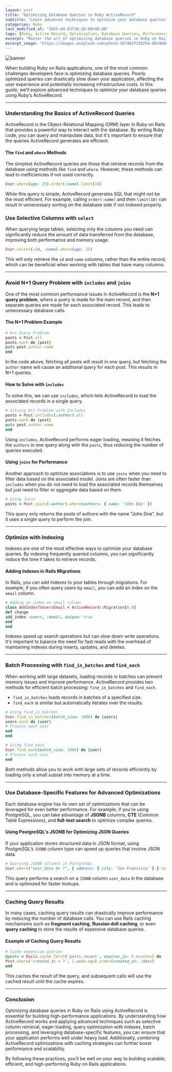 ```yaml
---
layout: post
title: "Optimizing Database Queries in Ruby ActiveRecord"
subtitle: "Learn advanced techniques to optimize your database queries in Ruby on Rails using ActiveRecord."
categories: Ruby
last_modified_at: "2025-04-03T10:30:00+00:00"
tags: [Ruby, Active Record, Optimization, Database Queries, Performance]
excerpt: "Master the art of optimizing database queries in Ruby on Rails with ActiveRecord to boost performance and scalability in your applications."
excerpt_image: "https://images.unsplash.com/photo-1674027326254-88c960d8e561"
---
```

![banner](https://images.unsplash.com/photo-1674027326254-88c960d8e561)

When building Ruby on Rails applications, one of the most common challenges developers face is optimizing database queries. Poorly optimized queries can drastically slow down your application, affecting the user experience and potentially increasing infrastructure costs. In this guide, we’ll explore advanced techniques to optimize your database queries using Ruby’s ActiveRecord.

---

### Understanding the Basics of ActiveRecord Queries

ActiveRecord is the Object-Relational Mapping (ORM) layer in Ruby on Rails that provides a powerful way to interact with the database. By writing Ruby code, you can query and manipulate data, but it's important to ensure that the queries ActiveRecord generates are efficient.

#### The `find` and `where` Methods

The simplest ActiveRecord queries are those that retrieve records from the database using methods like `find` and `where`. However, these methods can lead to inefficiencies if not used correctly.

```ruby
User.where(age: 25).order(:name).limit(10)
```

While this query is simple, ActiveRecord generates SQL that might not be the most efficient. For example, calling `order(:name)` and then `limit(10)` can result in unnecessary sorting on the database side if not indexed properly.

### Use Selective Columns with `select`

When querying large tables, selecting only the columns you need can significantly reduce the amount of data transferred from the database, improving both performance and memory usage.

```ruby
User.select(:id, :name).where(age: 25)
```

This will only retrieve the `id` and `name` columns, rather than the entire record, which can be beneficial when working with tables that have many columns.

---

### Avoid N+1 Query Problem with `includes` and `joins`

One of the most common performance issues in ActiveRecord is the **N+1 query problem**, where a query is made for the main record, and then separate queries are made for each associated record. This leads to unnecessary database calls.

#### The N+1 Problem Example

```ruby
# N+1 Query Problem
posts = Post.all
posts.each do |post|
puts post.author.name
end
```

In the code above, fetching all posts will result in one query, but fetching the `author` name will cause an additional query for each post. This results in N+1 queries.

#### How to Solve with `includes`

To solve this, we can use `includes`, which tells ActiveRecord to load the associated records in a single query.

```ruby
# Solving N+1 Problem with Includes
posts = Post.includes(:author).all
posts.each do |post|
puts post.author.name
end
```

Using `includes`, ActiveRecord performs eager loading, meaning it fetches the `authors` in one query along with the `posts`, thus reducing the number of queries executed.

#### Using `joins` for Performance

Another approach to optimize associations is to use `joins` when you need to filter data based on the associated model. Joins are often faster than `includes` when you do not need to load the associated records themselves but just need to filter or aggregate data based on them.

```ruby
# Using Joins
posts = Post.joins(:author).where(authors: { name: 'John Doe' })
```

This query only returns the posts of authors with the name "John Doe", but it uses a single query to perform the join.

---

### Optimize with Indexing

Indexes are one of the most effective ways to optimize your database queries. By indexing frequently queried columns, you can significantly reduce the time it takes to retrieve records.

#### Adding Indexes in Rails Migrations

In Rails, you can add indexes to your tables through migrations. For example, if you often query users by `email`, you can add an index on the `email` column.

```ruby
# Adding an index on email column
class AddIndexToUsersEmail < ActiveRecord::Migration[6.0]
def change
add_index :users, :email, unique: true
end
end
```

Indexes speed up search operations but can slow down write operations. It's important to balance the need for fast reads with the overhead of maintaining indexes during inserts, updates, and deletes.

---

### Batch Processing with `find_in_batches` and `find_each`

When working with large datasets, loading records in batches can prevent memory issues and improve performance. ActiveRecord provides two methods for efficient batch processing: `find_in_batches` and `find_each`.

- `find_in_batches` loads records in batches of a specified size.
- `find_each` is similar but automatically iterates over the results.

```ruby
# Using find_in_batches
User.find_in_batches(batch_size: 1000) do |users|
users.each do |user|
# Process each user
end
end
```

```ruby
# Using find_each
User.find_each(batch_size: 1000) do |user|
# Process each user
end
```

Both methods allow you to work with large sets of records efficiently by loading only a small subset into memory at a time.

---

### Use Database-Specific Features for Advanced Optimizations

Each database engine has its own set of optimizations that can be leveraged for even better performance. For example, if you're using PostgreSQL, you can take advantage of **JSONB** columns, **CTE** (Common Table Expressions), and **full-text search** to optimize complex queries.

#### Using PostgreSQL's JSONB for Optimizing JSON Queries

If your application stores structured data in JSON format, using PostgreSQL’s `JSONB` column type can speed up queries that involve JSON data.

```ruby
# Querying JSONB columns in PostgreSQL
User.where("user_data @> ?", { address: { city: 'San Francisco' } }.to_json)
```

This query performs a search on a `JSONB` column `user_data` in the database and is optimized for faster lookups.

---

### Caching Query Results

In many cases, caching query results can drastically improve performance by reducing the number of database calls. You can use Rails caching mechanisms such as **fragment caching**, **Russian doll caching**, or even **query caching** to store the results of expensive database queries.

#### Example of Caching Query Results

```ruby
# Cache expensive queries
@posts = Rails.cache.fetch('posts_recent', expires_in: 5.minutes) do
Post.where('created_at > ?', 1.week.ago).order(created_at: :desc)
end
```

This caches the result of the query, and subsequent calls will use the cached result until the cache expires.

---

### Conclusion

Optimizing database queries in Ruby on Rails using ActiveRecord is essential for building high-performance applications. By understanding how ActiveRecord works and applying advanced techniques such as selective column retrieval, eager loading, query optimization with indexes, batch processing, and leveraging database-specific features, you can ensure that your application performs well under heavy load. Additionally, combining ActiveRecord optimizations with caching strategies can further boost performance and scalability.

By following these practices, you’ll be well on your way to building scalable, efficient, and high-performing Ruby on Rails applications.

